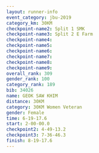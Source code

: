 ```yaml
---
layout: runner-info 
event_category: jbu-2019 
category_km: 30KM 
checkpoint-name2: Split 1 SMK 
checkpoint-name3: Split 2 E Farm 
checkpoint-name4: 
checkpoint-name5: 
checkpoint-name6: 
checkpoint-name7: 
checkpoint-name8: 
checkpoint-name9: 
overall_rank: 309
gender_rank: 100
category_rank: 189
bib: 34026
name: GEOK SAW KHIM
distance: 30KM
category: 30KM Women Veteran
gender: Female
time: 6-19-17.6
start: 2-00-00.0
checkpoint2: 4-49-13.2
checkpoint3: 7-36-46.3
finish: 8-19-17.6
---
```

